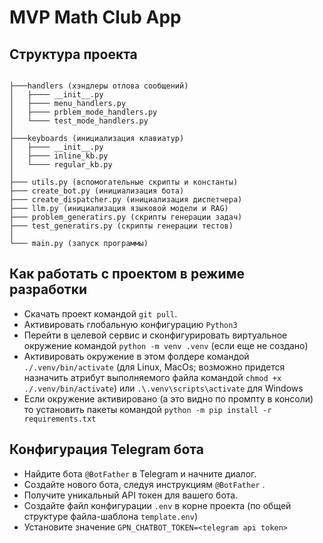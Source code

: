 # MVP Math Club App

## Структура проекта

```

├───handlers (хэндлеры отлова сообщений)
│   ├──── __init__.py
│   ├──── menu_handlers.py
│   ├──── prblem_mode_handlers.py
│   └──── test_mode_handlers.py
│
├───keyboards (инициализация клавиатур)
│   ├──── __init__.py
│   ├──── inline_kb.py
│   └──── regular_kb.py
│
├─── utils.py (вспомогательные скрипты и константы)
├─── create_bot.py (инициализация бота)
├─── create_dispatcher.py (инициализация диспетчера)
├─── llm.py (инициализация языковой модели и RAG)
├─── problem_generatirs.py (скрипты генерации задач)
├─── test_generatirs.py (скрипты генерации тестов)
│
└─── main.py (запуск программы)

```
## Как работать с проектом в режиме разработки

- Скачать проект командой `git pull`. 
- Активировать глобальную конфигурацию `Python3` 
- Перейти в целевой сервис и сконфигурировать виртуальное окружение командой `python -m venv .venv` (если еще не создано)
- Активировать окружение в этом фолдере командой `./.venv/bin/activate` (для Linux, MacOs; возможно придется назначить атрибут выполняемого файла командой `chmod +x ./.venv/bin/activate`) или `.\.venv\scripts\activate` для Windows
- Если окружение активировано (а это видно по промпту в консоли) то установить пакеты командой `python -m pip install -r requirements.txt`

## Конфигурация Telegram бота 

- Найдите бота `@BotFather` в Telegram и начните диалог. 
- Создайте нового бота, следуя инструкциям  `@BotFather` . 
- Получите уникальный API токен для вашего бота.
- Создайте файл конфигурации `.env` в корне проекта (по общей структуре файла-шаблона `template.env`)
- Установите значение `GPN_CHATBOT_TOKEN=<telegram api token>`